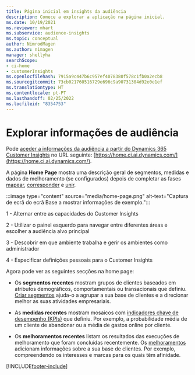 ```yaml
---
title: Página inicial em insights da audiência
description: Comece a explorar a aplicação na página inicial.
ms.date: 10/19/2021
ms.reviewer: mhart
ms.subservice: audience-insights
ms.topic: conceptual
author: NimrodMagen
ms.author: nimagen
manager: shellyha
searchScope:
- ci-home
- customerInsights
ms.openlocfilehash: 7915a9c447b6c957ef4078380f578c1fb0a2ecb8
ms.sourcegitcommit: 73cb021760516729e696c9a90731304d92e0e1ef
ms.translationtype: HT
ms.contentlocale: pt-PT
ms.lasthandoff: 02/25/2022
ms.locfileid: "8354753"
---
```

# <a name="explore-audience-insights"></a>Explorar informações de audiência

Pode [aceder a informações da audiência a partir do Dynamics 365 Customer Insights](https://home.ci.ai.dynamics.com/) no URL seguinte: [https://home.ci.ai.dynamics.com/](https://home.ci.ai.dynamics.com/).

A página **Home Page** mostra uma descrição geral de segmentos, medidas e dados de melhoramento (se configurados) depois de completar as fases [mapear](map-entities.md), [corresponder](match-entities.md) e [unir](merge-entities.md).

:::image type="content" source="media/home-page.png" alt-text="Captura de ecrã do ecrã Base a mostrar informações de exemplo.":::

1 - Alternar entre as capacidades do Customer Insights 

2 - Utilizar o painel esquerdo para navegar entre diferentes áreas e escolher a audiência alvo principal

3 - Descobrir em que ambiente trabalha e gerir os ambientes como administrador

4 - Especificar definições pessoais para o Customer Insights

Agora pode ver as seguintes secções na home page:

- Os **segmentos recentes** mostram grupos de clientes baseados em atributos demográficos, comportamentais ou transacionais que definiu. [Criar segmentos](segments.md) ajuda-o a agrupar a sua base de clientes e a direcionar melhor as suas atividades empresariais.

- As **medidas recentes** mostram mosaicos com [indicadores chave de desempenho (KPIs)](measures.md) que definiu. Por exemplo, a probabilidade média de um cliente de abandonar ou a média de gastos online por cliente.

- Os **melhoramentos recentes** listam os resultados das execuções de melhoramento que foram concluídas recentemente. Os [melhoramentos](enrichment-hub.md) adicionam informações sobre a sua base de clientes. Por exemplo, compreendendo os interesses e marcas para os quais têm afinidade.


[!INCLUDE[footer-include](../includes/footer-banner.md)]
